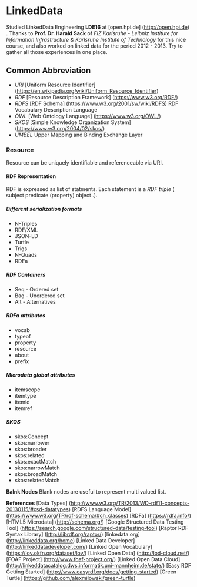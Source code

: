 # LinkedData
Studied LinkedData Engineering __LDE16__ at [open.hpi.de] (http://open.hpi.de) . Thanks to __Prof. Dr. Harald Sack__ of _FIZ Karlsruhe - Leibniz Institute for Information Infrastructure & Karlsruhe Institute of Technology_ for this nice course,  and also worked on linked data for the period 2012 - 2013. Try to gather all those experiences in one place.

## Common Abbreviation
* _URI_ [Uniform Resource Identifier] (https://en.wikipedia.org/wiki/Uniform_Resource_Identifier)
* _RDF_ [Resource Description Framework] (https://www.w3.org/RDF/) 
* _RDFS_ [RDF Schema] (https://www.w3.org/2001/sw/wiki/RDFS) RDF Vocabulary Description Language
* _OWL_ [Web Ontology Language] (https://www.w3.org/OWL/)
* _SKOS_ [Simple Knowledge Organization System] (https://www.w3.org/2004/02/skos/)
* _UMBEL_ Upper Mapping and Binding Exchange Layer

### Resource
Resource can be uniquely identifiable and referenceable via URI.

#### RDF Representation
RDF is expressed as list of statments. Each statement is a _RDF triple_ ( subject predicate (property) object .).

##### Different serialization formats
* N-Triples
* RDF/XML
* JSON-LD
* Turtle
* Trigs
* N-Quads
* RDFa

##### RDF Containers
* Seq - Ordered set
* Bag - Unordered set
* Alt - Alternatives

##### RDFa attributes
* vocab
* typeof
* property
* resource
* about
* prefix

##### Microdata global attributes
* itemscope
* itemtype
* itemid
* itemref

##### SKOS
* skos:Concept
* skos:narrower
* skos:broader
* skos:related
* skos:exactMatch
* skos:narrowMatch
* skos:broadMatch
* skos:relatedMatch


__Balnk Nodes__
Blank nodes are useful to represent multi valued list.

__References__
[Data Types] (http://www.w3.org/TR/2013/WD-rdf11-concepts-20130115/#xsd-datatypes)
[RDFS Language Model] (https://www.w3.org/TR/rdf-schema/#ch_classes)
[RDFa] (https://rdfa.info/)
[HTML5 Microdata] (http://schema.org/)
[Google Structured Data Testing Tool] (https://search.google.com/structured-data/testing-tool) 
[Raptor RDF Syntax Library] (http://librdf.org/raptor/)
[linkedata.org] (http://linkeddata.org/home)
[Linked Data Developer] (http://linkeddatadeveloper.com/)
[Linked Open Vocabulary] (https://lov.okfn.org/dataset/lov/)
[Linked Open Data] (http://lod-cloud.net/)
[FOAF Project] (http://www.foaf-project.org/)
[Linked Open Data Cloud] (http://linkeddatacatalog.dws.informatik.uni-mannheim.de/state/)
[Easy RDF Getting Started] (http://www.easyrdf.org/docs/getting-started)
[Green Turtle] (https://github.com/alexmilowski/green-turtle)


